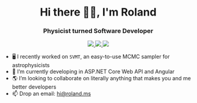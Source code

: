<h1 align="center">Hi there 🙋‍♂️, I'm Roland</h1>
<h3 align="center">Physicist turned Software Developer</h3>

<p align="center">
  <a href="https://github.com/RolandBraunDev" target="_blank">
    <img src="https://img.shields.io/badge/GitHub-333333?style=for-the-badge&amp;logo=github&logoColor=white">
  </a>
  
  <a href="https://www.nuget.org/profiles/rolandbraun" target="_blank">
    <img src="https://img.shields.io/badge/NuGet-004880?style=for-the-badge&amp;logo=nuget&logoColor=white">
  </a>
  
  <a href="https://linkedin.com/in/roland-braun" target="_blank">
    <img src="https://img.shields.io/badge/LinkedIn-0077B5?style=for-the-badge&logo=linkedin&logoColor=white">
  </a>
</p>

<!--
**RolandBraunDev/RolandBraunDev** is a ✨ _special_ ✨ repository because its `README.md` (this file) appears on your GitHub profile.

Here are some ideas to get you started:

- 🔭 I’m currently working on ...
- 🌱 I’m currently learning ...
- 👯 I’m looking to collaborate on ...
- 🤔 I’m looking for help with ...
- 💬 Ask me about ...
- 📫 How to reach me: ...
- 😄 Pronouns: ...
- ⚡ Fun fact: ...
-->
- 🖥 I recently worked on `SVMT`, an easy-to-use MCMC sampler for astrophysicists  
- 🌱 I’m currently developing in ASP.NET Core Web API and Angular  
- 🌎 I’m looking to collaborate on literally anything that makes you and me better developers  
- 📫 Drop an email: hi@roland.ms  
